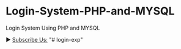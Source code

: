 # Login-System-PHP-and-MYSQL
Login System Using PHP and MYSQL

► [Subscribe Us:](https://www.youtube.com/codingwithelias?sub_confirmation=1)
"# login-exp" 
